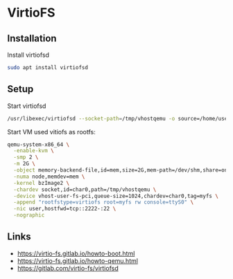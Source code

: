 # VirtioFS

## Installation

Install virtiofsd
```sh
sudo apt install virtiofsd
```

## Setup

Start virtiofsd
```sh
/usr/libexec/virtiofsd --socket-path=/tmp/vhostqemu -o source=/home/user/ubuntu_rootfs -o cache=always
```

Start VM used vitiofs as rootfs:
```sh
qemu-system-x86_64 \
  -enable-kvm \
  -smp 2 \
  -m 2G \
  -object memory-backend-file,id=mem,size=2G,mem-path=/dev/shm,share=on \
  -numa node,memdev=mem \
  -kernel bzImage2 \
  -chardev socket,id=char0,path=/tmp/vhostqemu \
  -device vhost-user-fs-pci,queue-size=1024,chardev=char0,tag=myfs \
  -append "rootfstype=virtiofs root=myfs rw console=ttyS0" \
  -nic user,hostfwd=tcp::2222-:22 \
  -nographic
```

## Links

- https://virtio-fs.gitlab.io/howto-boot.html
- https://virtio-fs.gitlab.io/howto-qemu.html
- https://gitlab.com/virtio-fs/virtiofsd
